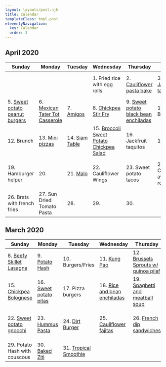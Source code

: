 ```yaml
---
layout: layouts/post.njk
title: Calendar
templateClass: tmpl-post
eleventyNavigation:
  key: Calendar
  order: 3
---
```


## April 2020

| Sunday                                                               | Monday                                                              | Tuesday                                                         | Wednesday                                                                                       | Thursday                                                                           | Friday                                       | Saturday                                                                     |
| -------------------------------------------------------------------- | ------------------------------------------------------------------- | --------------------------------------------------------------- | ----------------------------------------------------------------------------------------------- | ---------------------------------------------------------------------------------- | -------------------------------------------- | ---------------------------------------------------------------------------- |
|                                                                      |                                                                     |                                                                 | 1. Fried rice with egg rolls                                                                    | 2. [Cauliflower pasta bake](/posts/vegan-cauliflower-parmesan-pasta-bake)          | 3. [Jackfruit tacos](/posts/jackfruit-tacos) | 4. [Black bean plantain bowl](/posts/roasted-plantain-black-bean-vegan-bowl) |
| 5. [Sweet potato peanut burgers](/posts/sweet-potato-peanut-burgers) | 6. [Mexican Tater Tot Casserole](vegan-mexican-tater-tot-casserole) | 7. [Amigos](https://www.facebook.com/AmigosMexicanGrillAnkeny/) | 8. [Chickpea Stir Fry](vegan-chickpea-stirfry-bowl)                                             | 9. [Sweet potato black bean enchiladas](/posts/sweet-potato-black-bean-enchiladas) | 10. Burgers                                  | 11. [Cauliflower Bolognese](/posts/cauliflower-bolognese-sauce/)             |
| 12. Brunch                                                           | 13. [Mini pizzas](/posts/mini-pizza)                                | 14. [Siam Table](http://siamtable.com/)                         | 15. [Broccoli Sweet Potato Chickpea Salad](/posts/roasted-broccoli-sweet-potato-chickpea-salad) | 16. Jackfruit taquitos                                                             | 17. Grill                                    | 18. Roasted vegetables with couscous                                         |
| 19. Hamburger helper                                                 | 20.                                                                 | 21. [Malo](https://malodesmoines.com/)                          | 22. Cauliflower Wings                                                                           | 23. Sweet potato tacos                                                             | 24. Cucumber avocado rolls                   | 25. Brussels sprouts with apples                                             |
| 26. Brats with french fries                                          | 27. Sun Dried Tomato Pasta                                          | 28.                                                             | 29.                                                                                             | 30.                                                                                |                                              |                                                                              |

## March 2020

| Sunday                                                                    | Monday                                              | Tuesday                                                                                              | Wednesday                                                       | Thursday                                                                      | Friday                                                                                     | Saturday                                           |
| ------------------------------------------------------------------------- | --------------------------------------------------- | ---------------------------------------------------------------------------------------------------- | --------------------------------------------------------------- | ----------------------------------------------------------------------------- | ------------------------------------------------------------------------------------------ | -------------------------------------------------- |
| 8. [Beefy Skillet Lasagna](/posts/beefy-skillet-lasagna/)                 | 9. [Potato Hash](/posts/potato-hash)                | 10. Burgers/Fries                                                                                    | 11. [Kung Pao](/posts/kung-pao-cauliflower-stir-fry/)           | 12. [Brussels Sprouts w/ quinoa pilaf](/posts/brussels-sprouts-quinoa-pilaf/) | 13. [Tofu nuggets](/posts/vegan-ranch-chicken-nuggets/)                                    | 14.                                                |
| 15. [Chickpea Bolognese](/posts/chickpea-bolognese)                       | 16. [Sweet potato pitas](/posts/sweet-potato-pitas) | 17. Pizza burgers                                                                                    | 18. [Rice and bean enchiladas](/posts/rice-and-bean-enchiladas) | 19. [Spaghetti and meatball soup](/posts/spaghetti-and-meatball-soup)         | 20. [Brussels Sprouts](best-brussels-sprouts)                                              | 21. [Pizza](https://www.dominos.com)               |
| 22. [Sweet potato gnocchi](/posts/sweet-potato-gnocchi-with-sage-butter/) | 23. [Hummus Pasta](/posts/hummus-pasta)             | 24. [Dirt Burger](https://www.dirtburger.us)                                                         | 25. [Cauliflower fajitas](/posts/cauliflower-fajitas/)          | 26. [French dip sandwiches](/posts/vegan-french-dip-sandwiches/)              | 27 [Pancakes](/posts/vegan-pancakes), sausage, [roasted potatoes](/posts/roasted-potatoes) | 28. [Taco Casserole](/posts/vegan-taco-casserole/) |
| 29. Potato Hash with couscous                                             | 30. [Baked Ziti](/posts/vegan-baked-ziti)           | 31. [Tropical Smoothie](https://locations.tropicalsmoothiecafe.com/ia/ankeny/1620-north-ankeny-blvd) |
